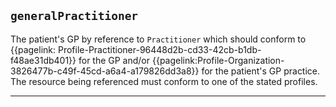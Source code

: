 ## `generalPractitioner`

The patient's GP by reference to `Practitioner` which should conform to {{pagelink: Profile-Practitioner-96448d2b-cd33-42cb-b1db-f48ae31db401}}
  for the GP and/or {{pagelink:Profile-Organization-3826477b-c49f-45cd-a6a4-a179826dd3a8}} for the patient's GP practice. 
The resource being referenced must conform to one of the stated profiles.

---